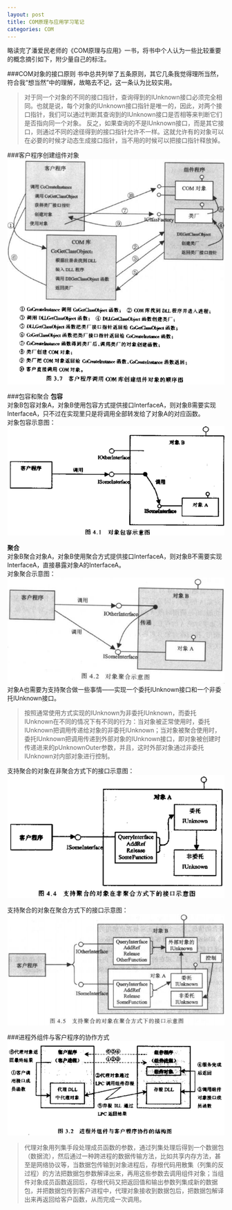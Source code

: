 ```yaml
---
layout: post
title: COM原理与应用学习笔记
categories: COM
---
```


略读完了潘爱民老师的《COM原理与应用》一书，将书中个人认为一些比较重要的概念摘引如下，附少量自己的标注。

###COM对象的接口原则
书中总共列举了五条原则，其它几条我觉得理所当然，符合我“想当然”中的理解，故略去不记，这一条认为比较实用。  
>对于同一个对象的不同的接口指针，查询得到的IUnknown接口必须完全相同。也就是说，每个对象的IUnknown接口指针是唯一的，因此，对两个接口指针，我们可以通过判断其查询到的IUnknown接口是否相等来判断它们是否指向同一个对象。
>反之，如果查询的不是IUnknown接口，而是其它接口，则通过不同的途径得到的接口指针允许不一样。这就允许有的对象可以在必要的时候才动态生成接口指针，当不用的时候可以把接口指针释放掉。

###客户程序创建组件对象
![客户程序调用COM库创建组件对象的顺序图](/images/posts/com/clientcallcom.png)

###包容和聚合
**包容**  
对象B包容对象A，对象B使用包容方式提供接口InterfaceA，则对象B需要实现InterfaceA，只不过在实现里只是将调用全部转发给了对象A的对应函数。  
对象包容示意图：  
![对象包容示意图](/images/posts/com/contain.png)

**聚合**  
对象B聚合对象A，对象B使用聚合方式提供接口InterfaceA，则对象B不需要实现InterfaceA，直接暴露对象A的InterfaceA。  
对象聚合示意图：  
![对象聚合示意图](/images/posts/com/polymerize.png)
对象A也需要为支持聚合做一些事情——实现一个委托IUnknown接口和一个非委托IUnknown接口。  
>按照通常使用方式实现的IUnknown为非委托IUnknown，而委托IUnknown在不同的情况下有不同的行为：当对象被正常使用时，委托IUnknown把调用传递给对象的非委托IUnknown；当对象被聚合使用时，委托IUnknown把调用传递到外部对象的IUnknown接口，即对象被创建时传递进来的pUnknownOuter参数，并且，这时外部对象通过非委托IUnknown对内部对象进行控制。  

支持聚合的对象在非聚合方式下的接口示意图：  
![支持聚合的对象在非聚合方式下的接口示意图](/images/posts/com/polynormal.png)

支持聚合的对象在聚合方式下的接口示意图：
![支持聚合的对象在聚合方式下的接口示意图](/images/posts/com/polypoly.png)

###进程外组件与客户程序的协作方式
![进程外组件与客户程序协作的结构图](/images/posts/com/outprocess.png)
>代理对象用列集手段处理成员函数的参数，通过列集处理后得到一个数据包（数据流），然后通过一种跨进程的数据传输方法，比如共享内存方法，甚至是网络协议等，当数据包传输到对象进程后，存根代码用散集（列集的反过程）的方法把数据包参数解译出来，再用这些参数去调用组件对象；当组件对象成员函数返回后，存根代码又把返回值和输出参数列集成新的数据包，并把数据包传到客户进程中，代理对象接收到数据包后，把数据包解译出来再返回给客户函数，从而完成一次调用。

